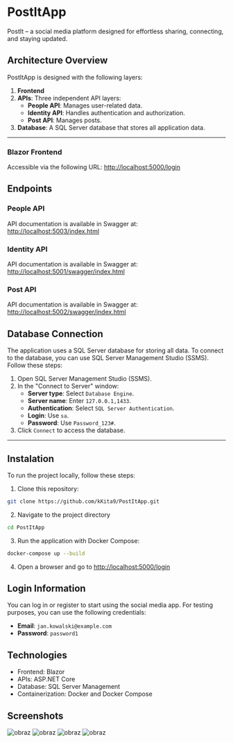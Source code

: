 # PostItApp
PostIt – a social media platform designed for effortless sharing, connecting, and staying updated. 

## Architecture Overview
PostItApp is designed with the following layers:

1. **Frontend**
2. **APIs**: Three independent API layers:
   - **People API**: Manages user-related data.
   - **Identity API**: Handles authentication and authorization.
   - **Post API**: Manages posts.
3. **Database**: A SQL Server database that stores all application data.

---
### Blazor Frontend
Accessible via the following URL:
[http://localhost:5000/login](http://localhost:5000/login)

## Endpoints

### People API
API documentation is available in Swagger at:
[http://localhost:5003/index.html](http://localhost:5003/index.html)

### Identity API
API documentation is available in Swagger at:
[http://localhost:5001/swagger/index.html](http://localhost:5001/swagger/index.html)


### Post API
API documentation is available in Swagger at:
[http://localhost:5002/swagger/index.html](http://localhost:5002/swagger/index.html)

## Database Connection
The application uses a SQL Server database for storing all data. To connect to the database, you can use SQL Server Management Studio (SSMS). Follow these steps:

1. Open SQL Server Management Studio (SSMS).
2. In the "Connect to Server" window:
   - **Server type**: Select `Database Engine`.
   - **Server name**: Enter `127.0.0.1,1433`.
   - **Authentication**: Select `SQL Server Authentication`.
   - **Login**: Use `sa`.
   - **Password**: Use `Password_123#`.
3. Click `Connect` to access the database.

---
## Instalation
To run the project locally, follow these steps:

1. Clone this repository:
```bash
git clone https://github.com/kKita9/PostItApp.git
```
2. Navigate to the project directory
  ```bash
  cd PostItApp
  ```
3. Run the application with Docker Compose:
```bash
docker-compose up --build
```
4. Open a browser and go to [http://localhost:5000/login](http://localhost:5000/login)

## Login Information
You can log in or register to start using the social media app. For testing purposes, you can use the following credentials:

- **Email**: `jan.kowalski@example.com`
- **Password**: `password1`

## Technologies
* Frontend: Blazor
* APIs: ASP.NET Core
* Database: SQL Server Management
* Containerization: Docker and Docker Compose

## Screenshots
![obraz](https://github.com/user-attachments/assets/371f7a24-9ea8-43eb-bf8b-8ab8b5167a88)
![obraz](https://github.com/user-attachments/assets/29f8df46-c8ab-4475-9184-20bfe28c89e1)
![obraz](https://github.com/user-attachments/assets/33324497-b26f-4c9c-bcea-755b03d1e424)
![obraz](https://github.com/user-attachments/assets/418fee1e-6229-4845-8642-0b03fc255411)



